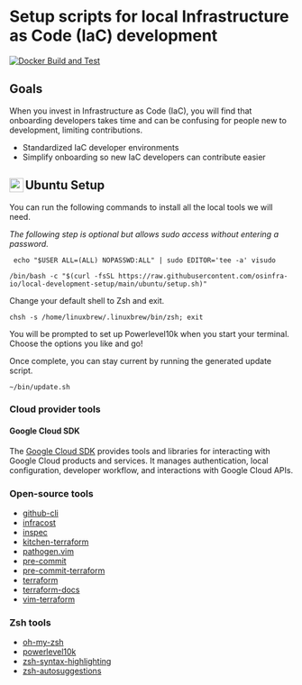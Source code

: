 # Setup scripts for local Infrastructure as Code (IaC) development

[![Docker Build and Test](https://github.com/osinfra-io/local-development-setup/actions/workflows/build-and-test.yml/badge.svg)](https://github.com/osinfra-io/local-development-setup/actions/workflows/build-and-test.yml)

## Goals

When you invest in Infrastructure as Code (IaC), you will find that onboarding developers takes time and can be confusing for people new to development, limiting contributions.

- Standardized IaC developer environments
- Simplify onboarding so new IaC developers can contribute easier

## <img align="left" width="25" height="25" src="https://user-images.githubusercontent.com/1610100/196566203-0acc19c8-f1d9-4481-9424-24da28c53d99.png">Ubuntu Setup

You can run the following commands to install all the local tools we will need.

*The following step is optional but allows sudo access without entering a password.*

```none
 echo "$USER ALL=(ALL) NOPASSWD:ALL" | sudo EDITOR='tee -a' visudo
 ```

```none
/bin/bash -c "$(curl -fsSL https://raw.githubusercontent.com/osinfra-io/local-development-setup/main/ubuntu/setup.sh)"
```

Change your default shell to Zsh and exit.

```none
chsh -s /home/linuxbrew/.linuxbrew/bin/zsh; exit
```

You will be prompted to set up Powerlevel10k when you start your terminal. Choose the options you like and go!

Once complete, you can stay current by running the generated update script.

```none
~/bin/update.sh
```

### Cloud provider tools

#### Google Cloud SDK

The [Google Cloud SDK](https://cloud.google.com/sdk) provides tools and libraries for interacting with Google Cloud products and services. It manages authentication, local configuration, developer workflow, and interactions with Google Cloud APIs.

### Open-source tools

- [github-cli](https://github.com/cli/cli)
- [infracost](https://github.com/infracost/infracost)
- [inspec](https://github.com/inspec/inspec)
- [kitchen-terraform](https://github.com/newcontext-oss/kitchen-terraform)
- [pathogen.vim](https://github.com/tpope/vim-pathogen)
- [pre-commit](https://github.com/pre-commit/pre-commit)
- [pre-commit-terraform](https://github.com/antonbabenko/pre-commit-terraform)
- [terraform](https://github.com/hashicorp/terraform)
- [terraform-docs](https://github.com/terraform-docs/terraform-docs)
- [vim-terraform](https://github.com/hashivim/vim-terraform)

### Zsh tools

- [oh-my-zsh](https://github.com/ohmyzsh/ohmyzsh)
- [powerlevel10k](https://github.com/romkatv/powerlevel10k)
- [zsh-syntax-highlighting](https://github.com/zsh-users/zsh-syntax-highlighting)
- [zsh-autosuggestions](https://github.com/zsh-users/zsh-autosuggestions)
